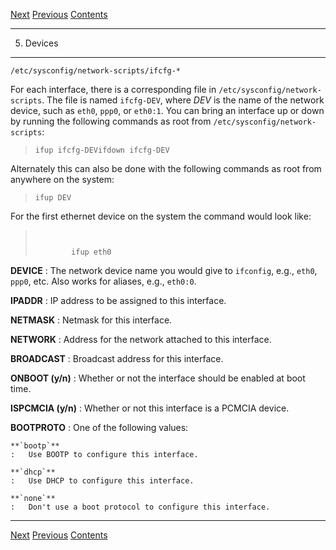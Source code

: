 [Next](Network-Config-Tips-6.html)
[Previous](Network-Config-Tips-4.html)
[Contents](Network-Config-Tips.html#toc5)

* * * * *

5. Devices
----------

`/etc/sysconfig/network-scripts/ifcfg-*`

For each interface, there is a corresponding file in
`/etc/sysconfig/network-scripts`. The file is named `ifcfg-DEV`, where
*DEV* is the name of the network device, such as `eth0`, `ppp0`, or
`eth0:1`. You can bring an interface up or down by running the following
commands as root from `/etc/sysconfig/network-scripts`:

> `ifup ifcfg-DEVifdown ifcfg-DEV `

Alternately this can also be done with the following commands as root
from anywhere on the system:

> `ifup DEV `

For the first ethernet device on the system the command would look like:

> `     `
>
>             ifup eth0

**DEVICE**
:   The network device name you would give to `ifconfig`, e.g., `eth0`,
    `ppp0`, etc. Also works for aliases, e.g., `eth0:0`.

**IPADDR**
:   IP address to be assigned to this interface.

**NETMASK**
:   Netmask for this interface.

**NETWORK**
:   Address for the network attached to this interface.

**BROADCAST**
:   Broadcast address for this interface.

**ONBOOT (y/n)**
:   Whether or not the interface should be enabled at boot time.

**ISPCMCIA (y/n)**
:   Whether or not this interface is a PCMCIA device.

**BOOTPROTO**
:   One of the following values:

    **`bootp`**
    :   Use BOOTP to configure this interface.

    **`dhcp`**
    :   Use DHCP to configure this interface.

    **`none`**
    :   Don't use a boot protocol to configure this interface.

* * * * *

[Next](Network-Config-Tips-6.html)
[Previous](Network-Config-Tips-4.html)
[Contents](Network-Config-Tips.html#toc5)
